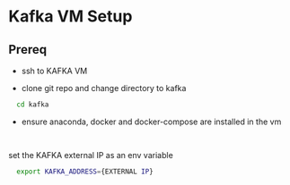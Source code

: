 # Kafka VM Setup

## Prereq

- ssh to KAFKA VM

- clone git repo and change directory to kafka
```bash
  cd kafka
```

- ensure anaconda, docker and docker-compose are installed in the vm
```bash
  
```

set the KAFKA external IP as an env variable
```bash
  export KAFKA_ADDRESS={EXTERNAL IP}
```
